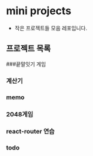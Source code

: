 # mini projects
  - 작은 프로젝트들 모음 레포입니다.

## 프로젝트 목록

###끝말잇기 게임

### 계산기

### memo

### 2048게임

### react-router 연습

### todo
